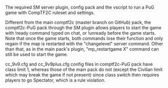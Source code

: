 The required SM server plugin, config pack and the vscript to run a PuG game with CompTF2C ruleset and settings.

Different from the main comptf2c (master branch on GitHub) pack, the comptf2c-PuG pack through the SM plugin allows players to start the game with !ready command typed on chat, or !unready before the game starts.
Note that once the game starts, both commands lose their function and only regain if the map is restarted with the "changelevel" server command. Other than that, as in the main pack's plugin, "mp_restartgame X" command can still be used to start the game.

cc_9v9.cfg and cc_9v9plus.cfg config files in comptf2c-PuG pack have class limit 1, whereas those of the main pack do not (except the Civilian limit which may break the game if not present) since class switch then requires players to go Spectator, which is a rule violation.
